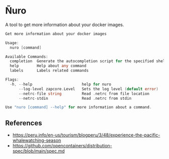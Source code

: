 # Ñuro

A tool to get more information about your docker images.

```go
Get more information about your docker images

Usage:
  nuro [command]

Available Commands:
  completion  Generate the autocompletion script for the specified shell
  help        Help about any command
  labels      Labels related commands

Flags:
  -h, --help                      help for nuro
      --log-level zapcore.Level   Sets the log level (default error)
      --netrc-file string         Read .netrc from file location
      --netrc-stdin               Read .netrc from stdin

Use "nuro [command] --help" for more information about a command.
```

## References

- <https://peru.info/en-us/tourism/blogperu/3/48/experience-the-pacific-whalewatching-season>
- <https://github.com/opencontainers/distribution-spec/blob/main/spec.md>
